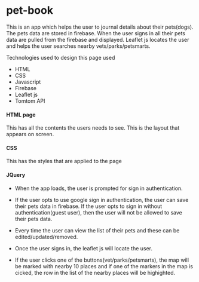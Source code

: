 # pet-book
This is an app which helps the user to journal details about their pets(dogs). The pets data are stored in firebase. When the user signs in all their pets data are pulled from the firebase and displayed. Leaflet js locates the user and helps the user searches nearby vets/parks/petsmarts.

Technologies used to design this page used 
* HTML
* CSS
* Javascript
* Firebase
* Leaflet js
* Tomtom API

#### HTML page
This has all the contents the users needs to see. This is the layout that appears on screen.

#### CSS 
This has the styles that are applied to the page

#### JQuery 
* When the app loads, the user is prompted for sign in authentication.

* If the user opts to use google sign in authentication, the user can save their pets data in firebase. If the user opts to sign in without authentication(guest user), then the user will not be allowed to save their pets data.

* Every time the user can view the list of their pets and these can be edited/updated/removed.

* Once the user signs in, the leaflet js will locate the user. 

* If the user clicks one of the buttons(vet/parks/petsmarts), the map will be marked with nearby 10 places and if one of the markers in the map is cicked, the row in the list of the nearby places will be highighted.

